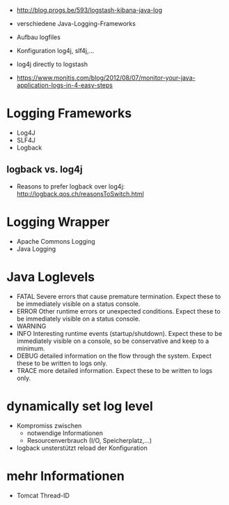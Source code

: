 * http://blog.progs.be/593/logstash-kibana-java-log

* verschiedene Java-Logging-Frameworks

* Aufbau logfiles
* Konfiguration log4j, slf4j,...

* log4j directly to logstash
* https://www.monitis.com/blog/2012/08/07/monitor-your-java-application-logs-in-4-easy-steps

# Logging Frameworks

* Log4J
* SLF4J
* Logback

## logback vs. log4j

* Reasons to prefer logback over log4j: http://logback.qos.ch/reasonsToSwitch.html


# Logging Wrapper

* Apache Commons Logging
* Java Logging

# Java Loglevels

* FATAL	Severe errors that cause premature termination. Expect these to be immediately visible on a status console.
* ERROR	Other runtime errors or unexpected conditions. Expect these to be immediately visible on a status console.
* WARNING
* INFO	Interesting runtime events (startup/shutdown). Expect these to be immediately visible on a console, so be conservative and keep to a minimum.
* DEBUG	detailed information on the flow through the system. Expect these to be written to logs only.
* TRACE	more detailed information. Expect these to be written to logs only.

# dynamically set log level

* Kompromiss zwischen
    * notwendige Informationen
    * Resourcenverbrauch (I/O, Speicherplatz,...)
* logback unsterstützt reload der Konfiguration


# mehr Informationen

* Tomcat Thread-ID  
